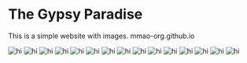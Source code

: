 # The Gypsy Paradise
This is a simple website with images.
<a src="mmao-org.github.io">mmao-org.github.io</a>

<img src="IMG_0692.jpeg" alt="hi" class="inline"/>
<img src="IMG_0428.jpeg" alt="hi" class="inline"/>
<img src="photos/IMG_0434.jpeg" alt="hi" class="inline"/>
<img src="photos/IMG_0435.jpeg" alt="hi" class="inline"/>
<img src="photos/IMG_0441.jpeg" alt="hi" class="inline"/>
<img src="photos/IMG_0443.jpeg" alt="hi" class="inline"/>
<img src="photos/IMG_0447.jpeg" alt="hi" class="inline"/>
<img src="photos/IMG_0449.jpeg" alt="hi" class="inline"/>
<img src="photos/IMG_0453.jpeg" alt="hi" class="inline"/>
<img src="photos/IMG_0456.jpeg" alt="hi" class="inline"/>
<img src="photos/IMG_0458.jpeg" alt="hi" class="inline"/>
<img src="photos/IMG_0460.jpeg" alt="hi" class="inline"/>
<img src="photos/IMG_0461.jpeg" alt="hi" class="inline"/>
<img src="photos/IMG_0463.jpeg" alt="hi" class="inline"/>
<img src="photos/IMG_0465.jpeg" alt="hi" class="inline"/>

